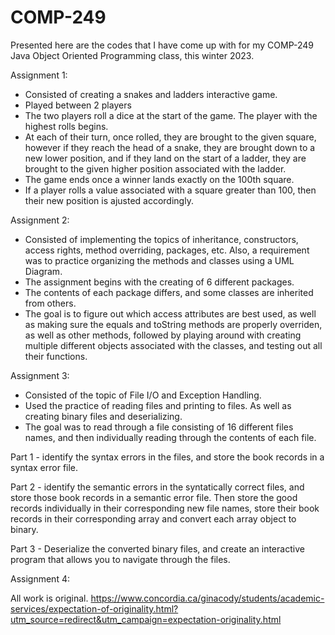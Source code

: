 # COMP-249
Presented here are the codes that I have come up with for my COMP-249 Java Object Oriented Programming class, this winter 2023. 

Assignment 1:
- Consisted of creating a snakes and ladders interactive game. 
- Played between 2 players
- The two players roll a dice at the start of the game. The player with the highest rolls begins.
- At each of their turn, once rolled, they are brought to the given square, however if they reach the head of a snake, they are brought down to a new lower position, and if they land on the start of a ladder, they are brought to the given higher position associated with the ladder.
- The game ends once a winner lands exactly on the 100th square.
- If a player rolls a value associated with a square greater than 100, then their new position is ajusted accordingly.

Assignment 2:
- Consisted of implementing the topics of inheritance, constructors, access rights, method overriding, packages, etc. Also, a requirement was to practice organizing the methods and classes using a UML Diagram.
- The assignment begins with the creating of 6 different packages.
- The contents of each package differs, and some classes are inherited from others.
- The goal is to figure out which access attributes are best used, as well as making sure the equals and toString methods are properly overriden, as well as other methods, followed by playing around with creating multiple different objects associated with the classes, and testing out all their functions.

Assignment 3:
- Consisted of the topic of File I/O and Exception Handling.
- Used the practice of reading files and printing to files. As well as creating binary files and deserializing.
- The goal was to read through a file consisting of 16 different files names, and then individually reading through the contents of each file.

Part 1 - identify the syntax errors in the files, and store the book records in a syntax error file.

Part 2 - identify the semantic errors in the syntatically correct files, and store those book records in a semantic error file. Then store the good records individually in their corresponding new file names, store their book records in their corresponding array and convert each array object to binary.

Part 3 - Deserialize the converted binary files, and create an interactive program that allows you to navigate through the files.

Assignment 4:


All work is original.
https://www.concordia.ca/ginacody/students/academic-services/expectation-of-originality.html?utm_source=redirect&utm_campaign=expectation-originality.html
